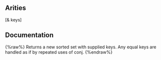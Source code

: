 ## Arities
[& keys]

## Documentation
{%raw%}
Returns a new sorted set with supplied keys.  Any equal keys are
  handled as if by repeated uses of conj.
{%endraw%}
